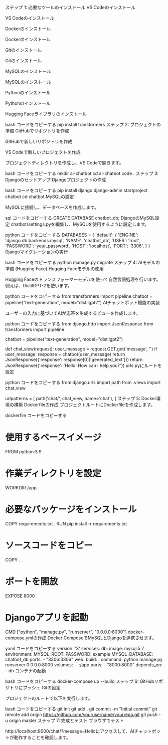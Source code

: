 ステップ 1: 必要なツールのインストール
VS Codeのインストール

VS Codeのインストール

Dockerのインストール

Dockerのインストール

Gitのインストール

Gitのインストール

MySQLのインストール

MySQLのインストール

Pythonのインストール

Pythonのインストール

Hugging Faceライブラリのインストール

bash
コードをコピーする
pip install transformers
ステップ 2: プロジェクトの準備
GitHubでリポジトリを作成

GitHubで新しいリポジトリを作成

VS Codeで新しいプロジェクトを作成

プロジェクトディレクトリを作成し、VS Codeで開きます。

bash
コードをコピーする
mkdir ai-chatbot
cd ai-chatbot
code .
ステップ 3: Djangoのセットアップ
Djangoプロジェクトの作成

bash
コードをコピーする
pip install django
django-admin startproject chatbot
cd chatbot
MySQLの設定

MySQLに接続し、データベースを作成します。

sql
コードをコピーする
CREATE DATABASE chatbot_db;
DjangoのMySQL設定 chatbot/settings.pyを編集し、MySQLを使用するように設定します。

python
コードをコピーする
DATABASES = {
    'default': {
        'ENGINE': 'django.db.backends.mysql',
        'NAME': 'chatbot_db',
        'USER': 'root',
        'PASSWORD': 'your_password',
        'HOST': 'localhost',
        'PORT': '3306',
    }
}
Djangoマイグレーションの実行

bash
コードをコピーする
python manage.py migrate
ステップ 4: AIモデルの準備 (Hugging Face)
Hugging Faceモデルの使用

Hugging Faceのトランスフォーマーモデルを使って自然言語処理を行います。例えば、DistilGPT-2を使います。

python
コードをコピーする
from transformers import pipeline
chatbot = pipeline("text-generation", model="distilgpt2")
AIチャットボット機能の実装

ユーザーの入力に基づいてAIが応答を生成するビューを作成します。

python
コードをコピーする
from django.http import JsonResponse
from transformers import pipeline

chatbot = pipeline("text-generation", model="distilgpt2")

def chat_view(request):
    user_message = request.GET.get('message', '')
    if user_message:
        response = chatbot(user_message)
        return JsonResponse({'response': response[0]['generated_text']})
    return JsonResponse({'response': 'Hello! How can I help you?'})
urls.pyにルートを設定

python
コードをコピーする
from django.urls import path
from .views import chat_view

urlpatterns = [
    path('chat/', chat_view, name='chat'),
]
ステップ 5: Docker環境の構築
Dockerfileの作成 プロジェクトルートにDockerfileを作成します。

dockerfile
コードをコピーする
# 使用するベースイメージ
FROM python:3.9

# 作業ディレクトリを設定
WORKDIR /app

# 必要なパッケージをインストール
COPY requirements.txt .
RUN pip install -r requirements.txt

# ソースコードをコピー
COPY . .

# ポートを開放
EXPOSE 8000

# Djangoアプリを起動
CMD ["python", "manage.py", "runserver", "0.0.0.0:8000"]
docker-compose.ymlの作成 Docker ComposeでMySQLとDjangoを連携させます。

yaml
コードをコピーする
version: '3'
services:
  db:
    image: mysql:5.7
    environment:
      MYSQL_ROOT_PASSWORD: example
      MYSQL_DATABASE: chatbot_db
    ports:
      - "3306:3306"
  web:
    build: .
    command: python manage.py runserver 0.0.0.0:8000
    volumes:
      - .:/app
    ports:
      - "8000:8000"
    depends_on:
      - db
コンテナの起動

bash
コードをコピーする
docker-compose up --build
ステップ 6: GitHubリポジトリにプッシュ
Gitの設定

プロジェクトのルートで以下を実行します。

bash
コードをコピーする
git init
git add .
git commit -m "Initial commit"
git remote add origin https://github.com/yourusername/yourrepo.git
git push -u origin master
ステップ 7: 完成とテスト
ブラウザでテスト

http://localhost:8000/chat/?message=Helloにアクセスして、AIチャットボットが動作することを確認します。

